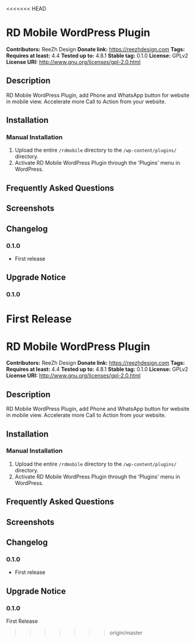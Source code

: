 <<<<<<< HEAD
# RD Mobile WordPress Plugin #
**Contributors:**      ReeZh Design
**Donate link:**       https://reezhdesign.com
**Tags:**
**Requires at least:** 4.4
**Tested up to:**      4.8.1
**Stable tag:**        0.1.0
**License:**           GPLv2
**License URI:**       http://www.gnu.org/licenses/gpl-2.0.html

## Description ##

RD Mobile WordPress Plugin, add Phone and WhatsApp button for website in mobile view. Accelerate more Call to Action from your website.

## Installation ##

### Manual Installation ###

1. Upload the entire `/rdmobile` directory to the `/wp-content/plugins/` directory.
2. Activate RD Mobile WordPress Plugin through the 'Plugins' menu in WordPress.

## Frequently Asked Questions ##


## Screenshots ##


## Changelog ##

### 0.1.0 ###
* First release

## Upgrade Notice ##

### 0.1.0 ###
First Release
=======
# RD Mobile WordPress Plugin #
**Contributors:**      ReeZh Design
**Donate link:**       https://reezhdesign.com
**Tags:**
**Requires at least:** 4.4
**Tested up to:**      4.8.1
**Stable tag:**        0.1.0
**License:**           GPLv2
**License URI:**       http://www.gnu.org/licenses/gpl-2.0.html

## Description ##

RD Mobile WordPress Plugin, add Phone and WhatsApp button for website in mobile view. Accelerate more Call to Action from your website.

## Installation ##

### Manual Installation ###

1. Upload the entire `/rdmobile` directory to the `/wp-content/plugins/` directory.
2. Activate RD Mobile WordPress Plugin through the 'Plugins' menu in WordPress.

## Frequently Asked Questions ##


## Screenshots ##


## Changelog ##

### 0.1.0 ###
* First release

## Upgrade Notice ##

### 0.1.0 ###
First Release
>>>>>>> origin/master
